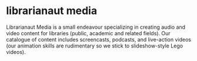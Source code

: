# librarianaut media

Librarianaut Media is a small endeavour specializing in creating audio and video content for libraries (public, academic and related fields). Our catalogue of content includes screencasts, podcasts, and live-action videos (our animation skills are rudimentary so we stick to slideshow-style Lego videos). 
